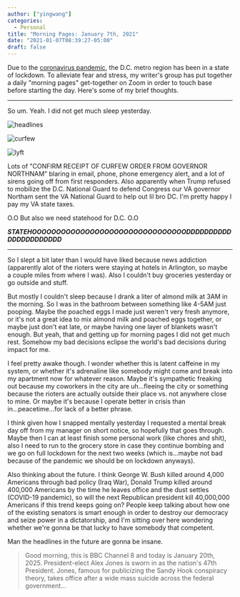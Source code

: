 ```yaml
---
author: ["yingwang"]
categories:
  - Personal
title: "Morning Pages: January 7th, 2021"
date: "2021-01-07T08:39:27-05:00"
draft: false
---
```


Due to the [coronavirus
pandemic](https://en.wikipedia.org/wiki/2019-20_coronavirus_pandemic), the D.C.
metro region has been in a state of lockdown. To alleviate fear and stress, my
writer's group has put together a daily "morning pages" get-together on Zoom in
order to touch base before starting the day. Here's some of my brief thoughts.

---

So um. Yeah. I did not get much sleep yesterday.

![headlines](/img/posts/2021/01/07/headlines.png)

![curfew](/img/posts/2021/01/07/ios_1.png)

![lyft](/img/posts/2021/01/07/ios_2.png)

Lots of "CONFIRM RECEIPT OF CURFEW ORDER FROM GOVERNOR NORTHNAM" blaring in
email, phone, phone emergency alert, and a lot of sirens going off from first
responders. Also apparently when Trump refused to mobilize the D.C. National
Guard to defend Congress our VA governor Northam sent the VA National Guard to
help out lil bro DC. I'm pretty happy I pay my VA state taxes.

O.O But also we need statehood for D.C. O.O

**_STATEHOOOOOOOOOOOOOOOOOOOOOOOOOOOOOOOODDDDDDDDDDDDDDDDDDDDDD_**

---

So I slept a bit later than I would have liked because news addiction
(apparently alot of the rioters were staying at hotels in Arlington, so maybe a
couple miles from where I was). Also I couldn't buy groceries yesterday or go
outside and stuff.

But mostly I couldn't sleep because I drank a liter of almond milk at 3AM in the
morning. So I was in the bathroom between something like 4-5AM just pooping.
Maybe the poached eggs I made just weren't very fresh anymore, or it's not a
great idea to mix almond milk and poached eggs together, or maybe just don't eat
late, or maybe having one layer of blankets wasn't enough. But yeah, that and
getting up for morning pages I did not get much rest. Somehow my bad decisions
eclipse the world's bad decisions during impact for me.

I feel pretty awake though. I wonder whether this is latent caffeine in my
system, or whether it's adrenaline like somebody might come and break into my
apartment now for whatever reason. Maybe it's sympathetic freaking out because
my coworkers in the city are uh...fleeing the city or something because the
rioters are actually outside their place vs. not anywhere close to mine. Or
maybe it's because I operate better in crisis than in...peacetime...for lack of
a better phrase.

I think given how I snapped mentally yesterday I requested a mental break day
off from my manager on short notice, so hopefully that goes through. Maybe then
I can at least finish some personal work (like chores and shit), also I need to
run to the grocery store in case they continue bombing and we go on full
lockdown for the next two weeks (which is...maybe not bad because of the
pandemic we should be on lockdown anyways).

Also thinking about the future. I think George W. Bush killed around 4,000
Americans through bad policy (Iraq War), Donald Trump killed around 400,000
Americans by the time he leaves office and the dust settles (COVID-19 pandemic),
so will the next Republican president kill 40,000,000 Americans if this trend
keeps going on? People keep talking about how one of the existing senators is
smart enough in order to destroy our democracy and seize power in a
dictatorship, and I'm sitting over here wondering whether we're gonna be that
lucky to have somebody that competent.

Man the headlines in the future are gonna be insane.

> Good morning, this is BBC Channel 8 and today is January 20th, 2025.
> President-elect Alex Jones is sworn in as the nation's 47th President. Jones,
> famous for publicizing the Sandy Hook conspiracy theory, takes office after a
> wide mass suicide across the federal government...
